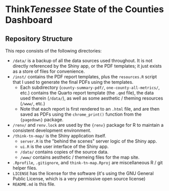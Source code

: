 # Think*Tenessee* State of the Counties Dashboard

## Repository Structure

This repo consists of the following directories:

* `/data/` is a backup of all the data sources used throughout. It is not directly referenced by the Shiny app, or the PDF templates; it just exists as a store of files for convenience.
* `/inst/` contains the PDF report templates, plus the `resources.R` script that I used to generate the final PDFs using the templates.
   * Each subdirectory (`county-summary-pdf/`, `one-county-all-metrics/`, etc.) contains the Quarto report template (the `.qmd` file), the data used therein (`/data/`), as well as some aesthetic / theming resources (`/www/`, etc.)
   * Note that each report is first rendered to an `.html` file, and are then saved as PDFs using the `chrome_print()` function from the `{pagedown}` package. 
* `/renv/` and `renv.lock` are used by the `{renv}` package for R to maintain a consistent development environment.
* `/think-tn-map/` is the Shiny application itself.
   * `server.R` is the "behind the scenes" server logic of the Shiny app.
   * `ui.R` is the user interface of the Shiny app.
   * `/data/` contains copies of the source data.
   * `/www/` contains aesthetic / themeing files for the map site.
* `.Rprofile`, `.gitignore`, and `think-tn-map.Rproj` are miscellaneous R / git helper files.
* `LICENSE` has the license for the software (it's using the GNU General Public License, which is a very permissive open source license)
* `README.md` is this file.
